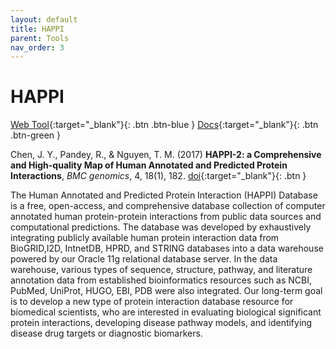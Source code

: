 ```yaml
---
layout: default
title: HAPPI
parent: Tools
nav_order: 3
---
```

# HAPPI

[Web Tool](http://discovery.informatics.uab.edu/HAPPI/index.php){:target="_blank"}{: .btn .btn-blue }
[Docs](http://discovery.informatics.uab.edu/HAPPI/help.php){:target="_blank"}{: .btn .btn-green }

Chen, J. Y., Pandey, R., & Nguyen, T. M. (2017) **HAPPI-2: a Comprehensive and High-quality Map of Human Annotated and Predicted Protein Interactions**, _BMC genomics_, 4, 18(1), 182.  <span class="fs-3">[doi](https://doi.org/10.1186/s12864-017-3512-1){:target="_blank"}{: .btn }</span>



The Human Annotated and Predicted Protein Interaction (HAPPI) Database is a free, open-access, and comprehensive database collection of computer annotated human protein-protein interactions from public data sources and computational predictions.
The database was developed by exhaustively integrating publicly available human protein interaction data from BioGRID,I2D, IntnetDB, HPRD, and STRING databases into a data warehouse powered by our Oracle 11g relational database server. In the data warehouse, various types of sequence, structure, pathway, and literature annotation data from established bioinformatics resources such as NCBI, PubMed, UniProt, HUGO, EBI, PDB were also integrated. Our long-term goal is to develop a new type of protein interaction database resource for biomedical scientists, who are interested in evaluating biological significant protein interactions, developing disease pathway models, and identifying disease drug targets or diagnostic biomarkers.